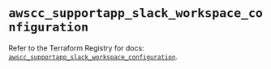 # `awscc_supportapp_slack_workspace_configuration`

Refer to the Terraform Registry for docs: [`awscc_supportapp_slack_workspace_configuration`](https://registry.terraform.io/providers/hashicorp/awscc/0.70.0/docs/resources/supportapp_slack_workspace_configuration).
